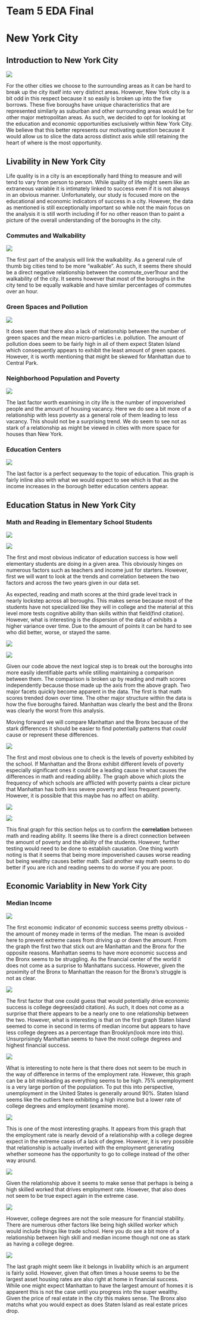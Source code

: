 Team 5 EDA Final
================

# New York City

## Introduction to New York City


![](Rough_Draft_with_Code_files/figure-gfm/unnamed-chunk-12-1.png)<!-- -->

For the other cities we choose to the surrounding areas as it can be
hard to break up the city itself into very distinct areas. However, New
York city is a bit odd in this respect because it so easily is broken up
into the five borrows. These five boroughs have unique characteristics
that are represented similarly as suburban and other surrounding areas
would be for other major metropolitan areas. As such, we decided to opt
for looking at the education and economic opportunities exclusively
within New York City. We believe that this better represents our
motivating question because it would allow us to slice the data across
distinct axis while still retaining the heart of where is the most
opportunity.

## Livability in New York City

Life quality is in a city is an exceptionally hard thing to measure and
will tend to vary from person to person. While quality of life might
seem like an extraneous variable it is intimately linked to success even
if it is not always in an obvious manner. Unfortunately, our study is
focused more on the educational and economic indicators of success in a
city. However, the data as mentioned is still exceptionally important so
while not the main focus on the analysis it is still worth including if
for no other reason than to paint a picture of the overall understanding
of the boroughs in the city.


### Commutes and Walkability


![](Rough_Draft_with_Code_files/figure-gfm/unnamed-chunk-14-1.png)<!-- -->

The first part of the analysis will link the walkability. As a general
rule of thumb big cities tend to be more “walkable”. As such, it seems
there should be a direct negative relationship between the
commute\_over1hour and the walkability of the city. It seems however
that most of the boroughs in the city tend to be equally walkable and
have similar percentages of commutes over an hour.

### Green Spaces and Pollution



![](Rough_Draft_with_Code_files/figure-gfm/unnamed-chunk-15-1.png)<!-- -->

It does seem that there also a lack of relationship between the number
of green spaces and the mean micro-particles i.e. pollution. The amount
of pollution does seem to be fairly high in all of them expect Staten
Island which consequently appears to exhibit the least amount of green
spaces. However, it is worth mentioning that might be skewed for
Manhattan due to Central Park.

### Neighborhood Population and Poverty



![](Rough_Draft_with_Code_files/figure-gfm/unnamed-chunk-16-1.png)<!-- -->

The last factor worth examining in city life is the number of
impoverished people and the amount of housing vacancy. Here we do see a
bit more of a relationship with less poverty as a general role of them
leading to less vacancy. This should not be a surprising trend. We do
seem to see not as stark of a relationship as might be viewed in cities
with more space for houses than New York.

### Education Centers



![](Rough_Draft_with_Code_files/figure-gfm/unnamed-chunk-17-1.png)<!-- -->

The last factor is a perfect sequeway to the topic of education. This
graph is fairly inline also with what we would expect to see which is
that as the income increases in the borough better education centers
appear.

## Education Status in New York City

### Math and Reading in Elementary School Students



![](Rough_Draft_with_Code_files/figure-gfm/unnamed-chunk-19-1.png)<!-- -->


![](Rough_Draft_with_Code_files/figure-gfm/unnamed-chunk-19-2.png)<!-- -->

The first and most obvious indicator of education success is how well
elementary students are doing in a given area. This obviously hinges on
numerous factors such as teachers and income just for starters. However,
first we will want to look at the trends and correlation between the two
factors and across the two years given in our data set.

As expected, reading and math scores at the third grade level track in
nearly lockstep across all boroughs. This makes sense because most of
the students have not specialized like they will in college and the
material at this level more tests cognitive ability than skills within
that field(find citation). However, what is interesting is the
dispersion of the data of exhibits a higher variance over time. Due to
the amount of points it can be hard to see who did better, worse, or
stayed the same.



![](Rough_Draft_with_Code_files/figure-gfm/unnamed-chunk-20-1.png)<!-- -->



![](Rough_Draft_with_Code_files/figure-gfm/unnamed-chunk-20-2.png)<!-- -->

Given our code above the next logical step is to break out the boroughs
into more easily identifiable parts while stilling maintaining a
comparison between them. The comparison is broken up by reading and math
scores independently because those made up the axis from the above
graph. Two major facets quickly become apparent in the data. The first
is that math scores trended down over time. The other major structure
within the data is how the five boroughs faired. Manhattan was clearly
the best and the Bronx was clearly the worst from this analysis.

Moving forward we will compare Manhattan and the Bronx because of the
stark differences it should be easier to find potentially patterns that
*could* cause or represent these differences.



![](Rough_Draft_with_Code_files/figure-gfm/unnamed-chunk-21-1.png)<!-- -->

The first and most obvious one to check is the levels of poverty
exhibited by the school. If Manhattan and the Bronx exhibit different
levels of poverty especially significant ones it could be a leading
cause in what causes the differences in math and reading ability. The
graph above which plots the frequency of which schools are afflicted
with poverty paints a clear picture that Manhattan has both less severe
poverty and less frequent poverty. However, it is possible that this
maybe has no affect on ability.


![](Rough_Draft_with_Code_files/figure-gfm/unnamed-chunk-22-1.png)<!-- -->



![](Rough_Draft_with_Code_files/figure-gfm/unnamed-chunk-22-2.png)<!-- -->

This final graph for this section helps us to confirm the
**correlation** between math and reading ability. It seems like there is
a direct connection between the amount of poverty and the ability of the
students. However, further testing would need to be done to establish
causation. One thing worth noting is that it seems that being more
impoverished causes worse reading but being wealthy causes better math.
Said another way math seems to do better if you are rich and reading
seems to do worse if you are poor.

## Economic Variablity in New York City



### Median Income



![](Rough_Draft_with_Code_files/figure-gfm/unnamed-chunk-25-1.png)<!-- -->

The first economic indicator of economic success seems pretty obvious -
the amount of money made in terms of the median. The mean is avoided
here to prevent extreme cases from driving up or down the amount. From
the graph the first two that stick out are Manhattan and the Bronx for
the opposite reasons. Manhattan seems to have more economic success and
the Bronx seems to be struggling. As the financial center of the world
it does not come as a surprise to Manhattans success. However, given the
proximity of the Bronx to Manhattan the reason for the Bronx’s struggle
is not as clear.



![](Rough_Draft_with_Code_files/figure-gfm/unnamed-chunk-26-1.png)<!-- -->

The first factor that one could guess that would potentially drive
economic success is college degrees(add citation). As such, it does not
come as a surprise that there appears to be a nearly one to one
relationship between the two. However, what is interesting is that on
the first graph Staten Island seemed to come in second in terms of
median income but appears to have less college degrees as a percentage
than Brooklyn(look more into this). Unsurprisingly Manhattan seems to
have the most college degrees and highest financial success.



![](Rough_Draft_with_Code_files/figure-gfm/unnamed-chunk-27-1.png)<!-- -->

What is interesting to note here is that there does not seem to be much
in the way of difference in terms of the employment rate. However, this
graph can be a bit misleading as everything seems to be high. 75%
unemployment is a very large portion of the population. To put this into
perspective, unemployment in the United States is generally around 90%.
Staten Island seems like the outliers here exhibiting a high income but
a lower rate of college degrees and employment (examine more).



![](Rough_Draft_with_Code_files/figure-gfm/unnamed-chunk-28-1.png)<!-- -->

This is one of the most interesting graphs. It appears from this graph
that the employment rate is nearly devoid of a relationship with a
college degree expect in the extreme cases of a lack of degree. However,
it is very possible that relationship is actually inverted with the
employment generating whether someone has the opportunity to go to
college instead of the other way around.



![](Rough_Draft_with_Code_files/figure-gfm/unnamed-chunk-29-1.png)<!-- -->

Given the relationship above it seems to make sense that perhaps is
being a high skilled worked that drives employment rate. However, that
also does not seem to be true expect again in the extreme case.



![](Rough_Draft_with_Code_files/figure-gfm/unnamed-chunk-30-1.png)<!-- -->

However, college degrees are not the sole measure for financial
stability. There are numerous other factors like being high skilled
worker which would include things like trade school. Here you do see a
bit more of a relationship between high skill and median income though
not one as stark as having a college degree.



![](Rough_Draft_with_Code_files/figure-gfm/unnamed-chunk-31-1.png)<!-- -->

The last graph might seem like it belongs in livability which is an
argument is fairly solid. However, given that often times a house seems
to be the largest asset housing rates are also right at home in
financial success. While one might expect Manhattan to have the largest
amount of homes it is apparent this is not the case until you progress
into the super wealthy. Given the price of real estate in the city this
makes sense. The Bronx also matchs what you would expect as does Staten
Island as real estate prices drop.
